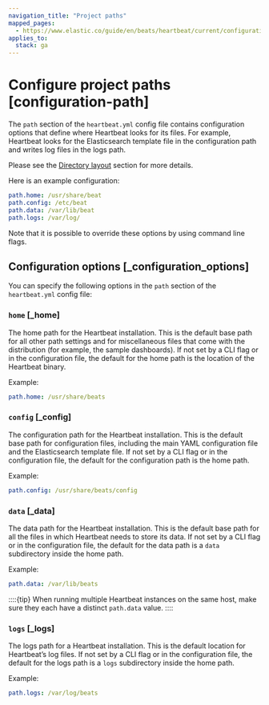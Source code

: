 ```yaml
---
navigation_title: "Project paths"
mapped_pages:
  - https://www.elastic.co/guide/en/beats/heartbeat/current/configuration-path.html
applies_to:
  stack: ga
---
```


# Configure project paths [configuration-path]


The `path` section of the `heartbeat.yml` config file contains configuration options that define where Heartbeat looks for its files. For example, Heartbeat looks for the Elasticsearch template file in the configuration path and writes log files in the logs path.

Please see the [Directory layout](/reference/heartbeat/directory-layout.md) section for more details.

Here is an example configuration:

```yaml
path.home: /usr/share/beat
path.config: /etc/beat
path.data: /var/lib/beat
path.logs: /var/log/
```

Note that it is possible to override these options by using command line flags.


## Configuration options [_configuration_options]

You can specify the following options in the `path` section of the `heartbeat.yml` config file:


### `home` [_home]

The home path for the Heartbeat installation. This is the default base path for all other path settings and for miscellaneous files that come with the distribution (for example, the sample dashboards). If not set by a CLI flag or in the configuration file, the default for the home path is the location of the Heartbeat binary.

Example:

```yaml
path.home: /usr/share/beats
```


### `config` [_config]

The configuration path for the Heartbeat installation. This is the default base path for configuration files, including the main YAML configuration file and the Elasticsearch template file. If not set by a CLI flag or in the configuration file, the default for the configuration path is the home path.

Example:

```yaml
path.config: /usr/share/beats/config
```


### `data` [_data]

The data path for the Heartbeat installation. This is the default base path for all the files in which Heartbeat needs to store its data. If not set by a CLI flag or in the configuration file, the default for the data path is a `data` subdirectory inside the home path.

Example:

```yaml
path.data: /var/lib/beats
```

::::{tip}
When running multiple Heartbeat instances on the same host, make sure they each have a distinct `path.data` value.
::::



### `logs` [_logs]

The logs path for a Heartbeat installation. This is the default location for Heartbeat’s log files. If not set by a CLI flag or in the configuration file, the default for the logs path is a `logs` subdirectory inside the home path.

Example:

```yaml
path.logs: /var/log/beats
```

